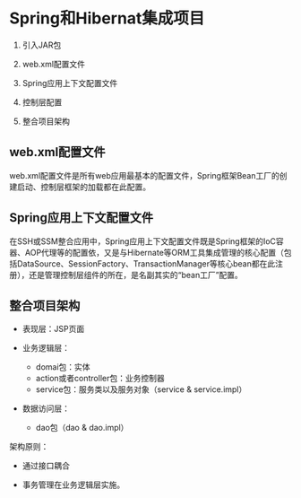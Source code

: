 # Spring和Hibernat集成项目

1. 引入JAR包

2. web.xml配置文件

3. Spring应用上下文配置文件

4. 控制层配置

5. 整合项目架构

## web.xml配置文件

web.xml配置文件是所有web应用最基本的配置文件，Spring框架Bean工厂的创建启动、控制层框架的加载都在此配置。

## Spring应用上下文配置文件

在SSH或SSM整合应用中，Spring应用上下文配置文件既是Spring框架的IoC容器、AOP代理等的配置依，又是与Hibernate等ORM工具集成管理的核心配置（包括DataSource、SessionFactory、TransactionManager等核心bean都在此注册），还是管理控制层组件的所在，是名副其实的“bean工厂”配置。

## 整合项目架构

- 表现层：JSP页面

- 业务逻辑层：

	- domai包：实体
	- action或者controller包：业务控制器
	- service包：服务类以及服务对象（service & service.impl）

- 数据访问层：

	- dao包（dao & dao.impl）

架构原则：

- 通过接口耦合

- 事务管理在业务逻辑层实施。
